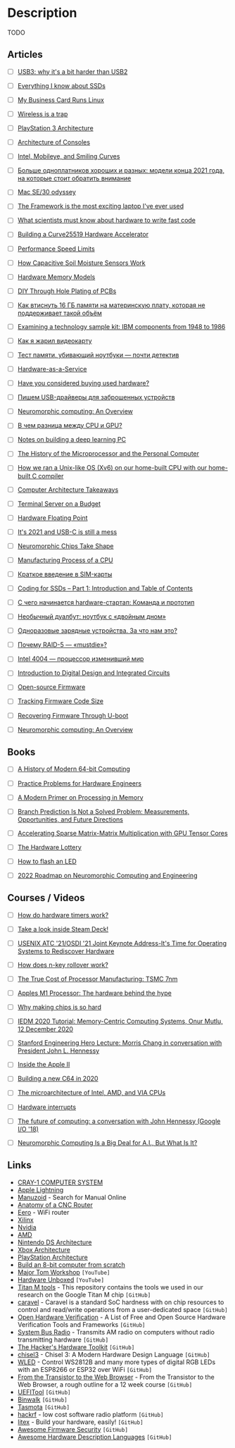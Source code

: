 # Description

TODO


## Articles

- [ ] [USB3: why it's a bit harder than USB2](https://lab.ktemkin.com/post/why-is-usb3-harder/)
- [ ] [Everything I know about SSDs](http://kcall.co.uk/ssd/index.html)
- [ ] [My Business Card Runs Linux](https://www.thirtythreeforty.net/posts/2019/12/my-business-card-runs-linux/)
- [ ] [Wireless is a trap](https://www.benkuhn.net/wireless/)
- [ ] [PlayStation 3 Architecture](https://www.copetti.org/writings/consoles/playstation-3/)
- [ ] [Architecture of Consoles](https://www.copetti.org/writings/consoles/)
- [ ] [Intel, Mobileye, and Smiling Curves](https://stratechery.com/2017/intel-mobileye-and-smiling-curves/)
- [ ] [Больше одноплатников хороших и разных: модели конца 2021 года, на которые стоит обратить внимание](https://habr.com/ru/company/selectel/blog/584778/)
- [ ] [Mac SE/30 odyssey](https://axio.ms/blog/2021/10/02/MacSE30.html)
- [ ] [The Framework is the most exciting laptop I've ever used](https://pluralistic.net/2021/09/21/monica-byrne/#think-different)
- [ ] [What scientists must know about hardware to write fast code](https://viralinstruction.com/posts/hardware/)
- [ ] [Building a Curve25519 Hardware Accelerator](https://www.bunniestudios.com/blog/?p=6140)
- [ ] [Performance Speed Limits](https://travisdowns.github.io/blog/2019/06/11/speed-limits.html)
- [ ] [How Capacitive Soil Moisture Sensors Work](https://rbaron.net/blog/2021/04/05/How-capacitive-soil-moisture-sensors-work.html)
- [ ] [Hardware Memory Models](https://research.swtch.com/hwmm)
- [ ] [DIY Through Hole Plating of PCBs](https://blog.honzamrazek.cz/2017/10/diy-through-hole-plating-of-pcbs/)
- [ ] [Как втиснуть 16 ГБ памяти на материнскую плату, которая не поддерживает такой объём](https://habr.com/ru/post/449940/)
- [ ] [Examining a technology sample kit: IBM components from 1948 to 1986](http://www.righto.com/2021/01/examining-technology-sample-kit-ibm.html)
- [ ] [Как я жарил видеокарту](https://habr.com/ru/post/88061/)
- [ ] [Тест памяти, убивающий ноутбуки — почти детектив](https://habr.com/ru/post/413469/)
- [ ] [Hardware-as-a-Service](https://www.thediff.co/p/hardware-as-a-service)
- [ ] [Have you considered buying used hardware?](https://www.0chris.com/consider-buying-used.html)
- [ ] [Пишем USB-драйверы для заброшенных устройств](https://habr.com/ru/post/476434/)
- [ ] [Neuromorphic computing: An Overview](https://opensourc.es/blog/neuromorphic/)
- [ ] [В чем разница между CPU и GPU?](https://tproger.ru/articles/cpu-and-gpu/)
- [ ] [Notes on building a deep learning PC](https://www.mrdbourke.com/notes-on-building-a-deep-learning-pc/)
- [ ] [The History of the Microprocessor and the Personal Computer](https://www.techspot.com/article/874-history-of-the-personal-computer/)
- [ ] [How we ran a Unix-like OS (Xv6) on our home-built CPU with our home-built C compiler](https://fuel.edby.coffee/posts/how-we-ported-xv6-os-to-a-home-built-cpu-with-a-home-built-c-compiler/)
- [ ] [Computer Architecture Takeaways](https://venam.nixers.net/blog/programming/2020/08/24/computer-architecture.html)
- [ ] [Terminal Server on a Budget](https://blog.lasseter.org/posts/2020/07/terminal-server-on-a-budget/)
- [ ] [Hardware Floating Point](https://blog.stephenmarz.com/2020/06/14/hardware-floating-point/)
- [ ] [It's 2021 and USB-C is still a mess](https://www.androidauthority.com/state-of-usb-c-870996/)
- [ ] [Neuromorphic Chips Take Shape](https://cacm.acm.org/magazines/2020/8/246356-neuromorphic-chips-take-shape/fulltext)
- [ ] [Manufacturing Process of a CPU](https://oneraynyday.github.io/dev/2018/10/02/M151B/)
- [ ] [Краткое введение в SIM-карты](https://habr.com/ru/post/93210/)
- [ ] [Coding for SSDs – Part 1: Introduction and Table of Contents](https://codecapsule.com/2014/02/12/coding-for-ssds-part-1-introduction-and-table-of-contents/)
- [ ] [С чего начинается hardware-стартап: Команда и прототип](https://habr.com/ru/company/friifond/blog/387645/)
- [ ] [Необычный дуалбут: ноутбук с «двойным дном»](https://habr.com/ru/company/ruvds/blog/563394/)
- [ ] [Одноразовые зарядные устройства. За что нам это?](https://habr.com/ru/post/434410/)
- [ ] [Почему RAID-5 — «mustdie»?](https://habr.com/ru/post/413469/)
- [ ] [Intel 4004 — процессор изменивший мир](https://habr.com/ru/post/589119/)
- [ ] [Introduction to Digital Design and Integrated Circuits](https://inst.eecs.berkeley.edu//~eecs151/fa19/)
- [ ] [Open-source Firmware](https://queue.acm.org/detail.cfm?id=3349301)
- [ ] [Tracking Firmware Code Size](https://interrupt.memfault.com/blog/code-size-deltas)
- [ ] [Recovering Firmware Through U-boot](https://cybergibbons.com/hardware-hacking/recovering-firmware-through-u-boot/)
- [ ] [Neuromorphic computing: An Overview](https://opensourc.es/blog/neuromorphic/)


## Books

- [ ] [A History of Modern 64-bit Computing](https://courses.cs.washington.edu/courses/csep590/06au/projects/history-64-bit.pdf)
- [ ] [Practice Problems for Hardware Engineers](https://arxiv.org/abs/2110.06526)
- [ ] [A Modern Primer on Processing in Memory](https://arxiv.org/abs/2012.03112)
- [ ] [Branch Prediction Is Not a Solved Problem: Measurements, Opportunities, and Future Directions](https://arxiv.org/abs/1906.08170)
- [ ] [Accelerating Sparse Matrix-Matrix Multiplication with GPU Tensor Cores](https://arxiv.org/abs/2009.14600)
- [ ] [The Hardware Lottery](https://arxiv.org/abs/2009.06489)
- [ ] [How to flash an LED](https://mcla.ug/blog/how-to-flash-an-led.html)
- [ ] [2022 Roadmap on Neuromorphic Computing and Engineering](https://arxiv.org/abs/2105.05956)


## Courses / Videos

- [ ] [How do hardware timers work?](https://youtu.be/g_koa00MBLg)
- [ ] [Take a look inside Steam Deck!](https://youtu.be/Dxnr2FAADAs)
- [ ] [USENIX ATC '21/OSDI '21 Joint Keynote Address-It's Time for Operating Systems to Rediscover Hardware](https://youtu.be/36myc8wQhLo)
- [ ] [How does n-key rollover work?](https://youtu.be/2lPzTU-3ONI)
- [ ] [The True Cost of Processor Manufacturing: TSMC 7nm](https://youtu.be/tvVobTtgss0)
- [ ] [Apples M1 Processor: The hardware behind the hype](https://youtu.be/NH9kwje2k8U)
- [ ] [Why making chips is so hard](https://youtu.be/CkNn98WE5_k)
- [ ] [IEDM 2020 Tutorial: Memory-Centric Computing Systems, Onur Mutlu, 12 December 2020](https://youtu.be/H3sEaINPBOE)
- [ ] [Stanford Engineering Hero Lecture: Morris Chang in conversation with President John L. Hennessy](https://youtu.be/wEh3ZgbvBrE)
- [ ] [Inside the Apple II](https://youtu.be/r1VlrJboDMw)
- [ ] [Building a new C64 in 2020](https://youtu.be/ZtpRdVTuHQw)
- [ ] [The microarchitecture of Intel, AMD, and VIA CPUs](https://www.agner.org/optimize/microarchitecture.pdf)
- [ ] [Hardware interrupts](https://youtu.be/DlEa8kd7n3Q)
- [ ] [The future of computing: a conversation with John Hennessy (Google I/O '18)](https://youtu.be/Azt8Nc-mtKM)
- [ ] [Neuromorphic Computing Is a Big Deal for A.I., But What Is It?](https://youtu.be/TetLY4gPDpo)


## Links

- [CRAY-1 COMPUTER SYSTEM](http://www.ed-thelen.org/comp-hist/CRAY-1-HardRefMan/CRAY-1-HRM.html)
- [Apple Lightning](https://nyansatan.github.io/lightning/)
- [Manuzoid](https://manuzoid.com/) - Search for Manual Online
- [Anatomy of a CNC Router](https://mattferraro.dev/posts/cnc-router)
- [Eero](https://eero.com/) - WiFi router
- [Xilinx](https://www.xilinx.com/)
- [Nvidia](https://www.nvidia.com/)
- [AMD](https://www.amd.com/)
- [Nintendo DS Architecture](https://www.copetti.org/writings/consoles/nintendo-ds/ )
- [Xbox Architecture](https://www.copetti.org/writings/consoles/xbox/)
- [PlayStation Architecture](https://www.copetti.org/writings/consoles/playstation/)
- [Build an 8-bit computer from scratch](https://eater.net/8bit)
- [Major Tom Workshop](https://www.youtube.com/c/MajorTomWorkshop/featured) `[YouTube]`
- [Hardware Unboxed](https://www.youtube.com/channel/UCI8iQa1hv7oV_Z8D35vVuSg) `[YouTube]`
- [Titan M tools](https://github.com/quarkslab/titanm) - This repository contains the tools we used in our research on the Google Titan M chip `[GitHub]`
- [caravel](https://github.com/efabless/caravel) - Caravel is a standard SoC hardness with on chip resources to control and read/write operations from a user-dedicated space `[GitHub]`
- [Open Hardware Verification](https://github.com/ben-marshall/awesome-open-hardware-verification) - A List of Free and Open Source Hardware Verification Tools and Frameworks `[GitHub]`
- [System Bus Radio](https://github.com/fulldecent/system-bus-radio) - Transmits AM radio on computers without radio transmitting hardware `[GitHub]`
- [The Hacker's Hardware Toolkit](https://github.com/yadox666/The-Hackers-Hardware-Toolkit) `[GitHub]`
- [chisel3](https://github.com/chipsalliance/chisel3) - Chisel 3: A Modern Hardware Design Language `[GitHub]`
- [WLED](https://github.com/Aircoookie/WLED) - Control WS2812B and many more types of digital RGB LEDs with an ESP8266 or ESP32 over WiFi `[GitHub]`
- [From the Transistor to the Web Browser](https://github.com/geohot/fromthetransistor) - From the Transistor to the Web Browser, a rough outline for a 12 week course `[GitHub]`
- [UEFITool](https://github.com/LongSoft/UEFITool) `[GitHub]`
- [Binwalk](https://github.com/ReFirmLabs/binwalk) `[GitHub]`
- [Tasmota](https://github.com/arendst/tasmota/) `[GitHub]`
- [hackrf](https://github.com/greatscottgadgets/hackrf) - low cost software radio platform `[GitHub]`
- [litex](https://github.com/enjoy-digital/litex) - Build your hardware, easily! `[GitHub]`
- [Awesome Firmware Security](https://github.com/PreOS-Security/awesome-firmware-security) `[GitHub]`
- [Awesome Hardware Description Languages](https://github.com/drom/awesome-hdl) `[GitHub]`

